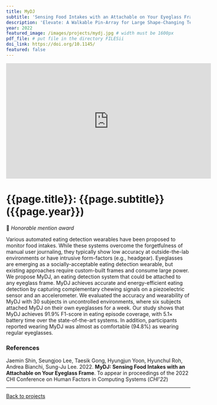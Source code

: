 ```yaml
---
title: MyDJ
subtitle: 'Sensing Food Intakes with an Attachable on Your Eyeglass Frame'
description: 'Elevate: A Walkable Pin-Array for Large Shape-Changing Terrains'
year: 2022
featured_image: /images/projects/mydj.jpg # width must be 1600px
pdf_file: # put file in the directory FILESii
doi_link: https://doi.org/10.1145/
featured: false
---
```


<iframe width="560" height="315" src="https://www.youtube.com/embed/77XNl39QoEE" frameborder="0" allow="accelerometer; autoplay; clipboard-write; encrypted-media; gyroscope; picture-in-picture" allowfullscreen></iframe>

<!-- DO NOT CHANGE MANUALLY -->

# {{page.title}}: {{page.subtitle}} ({{page.year}})

🏅 _Honorable mention award_

Various automated eating detection wearables have been proposed to monitor food intakes. While these systems overcome the forgetfulness of manual user journaling, they typically show low accuracy at outside-the-lab environments or have intrusive form-factors (e.g., headgear). Eyeglasses are emerging as a socially-acceptable eating detection wearable, but existing approaches require custom-built frames and consume large power. We propose MyDJ, an eating detection system that could be attached to any eyeglass frame. MyDJ achieves accurate and energy-efficient eating detection by capturing complementary chewing signals on a piezoelectric sensor and an accelerometer. We evaluated the accuracy and wearability of MyDJ with 30 subjects in uncontrolled environments, where six subjects attached MyDJ on their own eyeglasses for a week. Our study shows that MyDJ achieves 91.9% F1-score in eating episode coverage, with 5.1× battery time over the state-of-the-art systems. In addition, participants reported wearing MyDJ was almost as comfortable (94.8%) as wearing regular eyeglasses.

### References

Jaemin Shin, Seungjoo Lee, Taesik Gong, Hyungjun Yoon, Hyunchul Roh, Andrea Bianchi, Sung-Ju Lee. 2022. **MyDJ: Sensing Food Intakes with an Attachable on Your Eyeglass Frame**. To appear in proceedings of the 2022 CHI Conference on Human Factors in Computing Systems (_CHI'22_)

<!-- DO NOT CHANGE MANUALLY -->

<!-- <a href="{{ site.url }}/files/{{ page.year }}/{{ page.pdf_file }}" target="_blank">paper</a>&nbsp;&nbsp;&nbsp; -->
<!-- <a href="{{ page.doi_link }}" target="_blank">doi</a> -->

---

<a href="/index.html" class="button button--large">Back to projects</a>
